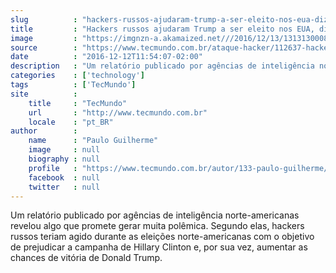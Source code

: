 ```yaml
---
slug          : "hackers-russos-ajudaram-trump-a-ser-eleito-nos-eua-diz-cia"
title         : "Hackers russos ajudaram Trump a ser eleito nos EUA, diz CIA"
image         : "https://imgnzn-a.akamaized.net///2016/12/13/13131300085407-t1200x480.jpg"
source        : "https://www.tecmundo.com.br/ataque-hacker/112637-hackers-russos-ajudaram-trump-eleito-eua.htm"
date          : "2016-12-12T11:54:07-02:00"
description   : "Um relatório publicado por agências de inteligência norte-americanas revelou algo que promete gerar muita polêmica. Segundo elas, hackers russos teriam agido durante as eleições norte-americanas com o objetivo de prejudicar a campanha de Hillary Clinton e, por sua vez, aumentar as chances de vitória de Donald Trump."
categories    : ['technology']
tags          : ['TecMundo']
site          :
    title     : "TecMundo"
    url       : "http://www.tecmundo.com.br"
    locale    : "pt_BR"
author        :
    name      : "Paulo Guilherme"
    image     : null
    biography : null
    profile   : "https://www.tecmundo.com.br/autor/133-paulo-guilherme/"
    facebook  : null
    twitter   : null
---
```


Um relatório publicado por agências de inteligência norte-americanas revelou algo que promete gerar muita polêmica. Segundo elas, hackers russos teriam agido durante as eleições norte-americanas com o objetivo de prejudicar a campanha de Hillary Clinton e, por sua vez, aumentar as chances de vitória de Donald Trump.
